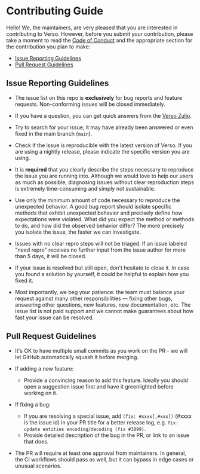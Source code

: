 # Contributing Guide

Hello! We, the maintainers, are very pleased that you are interested in contributing to Verso. However, before you submit your contribution, please take a moment to read the [Code of Conduct](CODE_OF_CONDUCT.md) and the appropriate section for the contribution you plan to make:

- [Issue Reporting Guidelines](#issue-reporting-guidelines)
- [Pull Request Guidelines](#pull-request-guidelines)

## Issue Reporting Guidelines

- The issue list on this repo is **exclusively** for bug reports and feature requests. Non-conforming issues will be closed immediately.

- If you have a question, you can get quick answers from the [Verso Zulip](https://versotile.zulipchat.com/).

- Try to search for your issue, it may have already been answered or even fixed in the main branch (`main`).

- Check if the issue is reproducible with the latest version of Verso. If you are using a nightly release, please indicate the specific version you are using.

- It is **required** that you clearly describe the steps necessary to reproduce the issue you are running into. Although we would love to help our users as much as possible, diagnosing issues without clear reproduction steps is extremely time-consuming and simply not sustainable.

- Use only the minimum amount of code necessary to reproduce the unexpected behavior. A good bug report should isolate specific methods that exhibit unexpected behavior and precisely define how expectations were violated. What did you expect the method or methods to do, and how did the observed behavior differ? The more precisely you isolate the issue, the faster we can investigate.

- Issues with no clear repro steps will not be triaged. If an issue labeled "need repro" receives no further input from the issue author for more than 5 days, it will be closed.

- If your issue is resolved but still open, don't hesitate to close it. In case you found a solution by yourself, it could be helpful to explain how you fixed it.

- Most importantly, we beg your patience: the team must balance your request against many other responsibilities — fixing other bugs, answering other questions, new features, new documentation, etc. The issue list is not paid support and we cannot make guarantees about how fast your issue can be resolved.

## Pull Request Guidelines

- It's OK to have multiple small commits as you work on the PR - we will let GitHub automatically squash it before merging.

- If adding a new feature:

  - Provide a convincing reason to add this feature. Ideally you should open a suggestion issue first and have it greenlighted before working on it.

- If fixing a bug:
  - If you are resolving a special issue, add `(fix: #xxxx[,#xxx])` (#xxxx is the issue id) in your PR title for a better release log, e.g. `fix: update entities encoding/decoding (fix #3899)`.
  - Provide detailed description of the bug in the PR, or link to an issue that does.

- The PR will require at least one approval from maintainers. In general, the CI workflows should pass as well, but it can bypass in edge cases or unusual scenarios.
